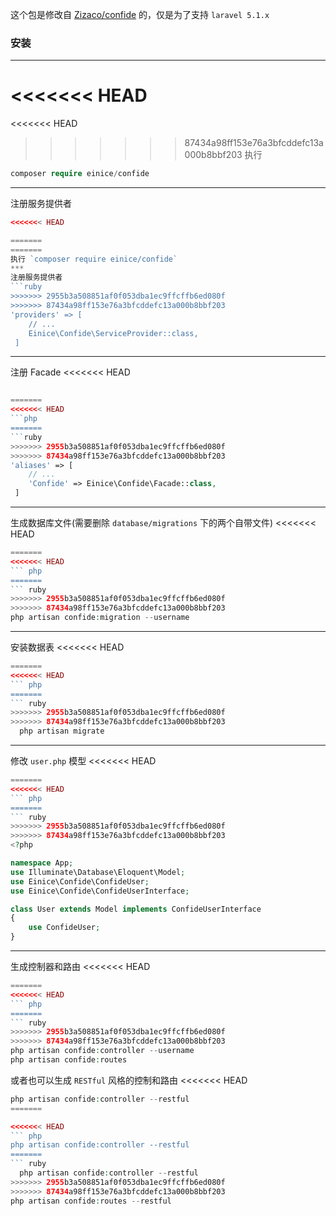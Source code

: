 这个包是修改自 [Zizaco/confide](https://github.com/Zizaco/confide/tree/5.0) 的，仅是为了支持 `laravel 5.1.x`
### 安装
***
<<<<<<< HEAD
=======
<<<<<<< HEAD
>>>>>>> 87434a98ff153e76a3bfcddefc13a000b8bbf203
执行
```php
composer require einice/confide
```
***
注册服务提供者
```php
<<<<<<< HEAD

=======
=======
执行 `composer require einice/confide`
***
注册服务提供者
```ruby
>>>>>>> 2955b3a508851af0f053dba1ec9ffcffb6ed080f
>>>>>>> 87434a98ff153e76a3bfcddefc13a000b8bbf203
'providers' => [
    // ...
    Einice\Confide\ServiceProvider::class,
 ]
```
***
注册 Facade
<<<<<<< HEAD
```php

=======
<<<<<<< HEAD
```php
=======
```ruby
>>>>>>> 2955b3a508851af0f053dba1ec9ffcffb6ed080f
>>>>>>> 87434a98ff153e76a3bfcddefc13a000b8bbf203
'aliases' => [
    // ...
    'Confide' => Einice\Confide\Facade::class,
 ]
```
***
生成数据库文件(需要删除 `database/migrations` 下的两个自带文件)
<<<<<<< HEAD
``` php
=======
<<<<<<< HEAD
``` php
=======
``` ruby
>>>>>>> 2955b3a508851af0f053dba1ec9ffcffb6ed080f
>>>>>>> 87434a98ff153e76a3bfcddefc13a000b8bbf203
php artisan confide:migration --username
```
***
安装数据表
<<<<<<< HEAD
``` php
=======
<<<<<<< HEAD
``` php
=======
``` ruby
>>>>>>> 2955b3a508851af0f053dba1ec9ffcffb6ed080f
>>>>>>> 87434a98ff153e76a3bfcddefc13a000b8bbf203
  php artisan migrate
```
***
修改 `user.php` 模型
<<<<<<< HEAD
``` php
=======
<<<<<<< HEAD
``` php
=======
``` ruby
>>>>>>> 2955b3a508851af0f053dba1ec9ffcffb6ed080f
>>>>>>> 87434a98ff153e76a3bfcddefc13a000b8bbf203
<?php

namespace App;
use Illuminate\Database\Eloquent\Model;
use Einice\Confide\ConfideUser;
use Einice\Confide\ConfideUserInterface;

class User extends Model implements ConfideUserInterface
{
    use ConfideUser;
}
```
***
生成控制器和路由
<<<<<<< HEAD
``` php
=======
<<<<<<< HEAD
``` php
=======
``` ruby
>>>>>>> 2955b3a508851af0f053dba1ec9ffcffb6ed080f
>>>>>>> 87434a98ff153e76a3bfcddefc13a000b8bbf203
php artisan confide:controller --username
php artisan confide:routes
```
或者也可以生成 `RESTful` 风格的控制和路由
<<<<<<< HEAD
``` php
php artisan confide:controller --restful
=======

<<<<<<< HEAD
``` php
php artisan confide:controller --restful
=======
``` ruby
  php artisan confide:controller --restful
>>>>>>> 2955b3a508851af0f053dba1ec9ffcffb6ed080f
>>>>>>> 87434a98ff153e76a3bfcddefc13a000b8bbf203
php artisan confide:routes --restful
```
